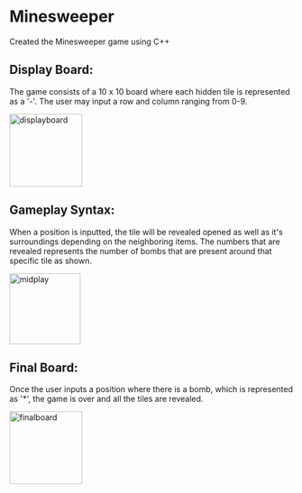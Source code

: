 # Minesweeper
Created the Minesweeper game using C++

Display Board: 
---
The game consists of a 10 x 10 board where each hidden tile is represented as a '-'. The user may input a row and column 
ranging from 0-9. 

<img width="129" alt="displayboard" src="https://user-images.githubusercontent.com/34731628/46321103-7d7b9580-c5af-11e8-8b6a-c0b4305a9bbb.png">


Gameplay Syntax: 
---
When a position is inputted, the tile will be revealed opened as well as it's surroundings depending on the neighboring items. The numbers that are revealed represents the number of bombs that are present around that specific tile as shown.

<img width="126" alt="midplay" src="https://user-images.githubusercontent.com/34731628/46321271-6be6bd80-c5b0-11e8-8d5c-2eff8da13f24.png">



Final Board: 
---
Once the user inputs a position where there is a bomb, which is represented as '*', the game is over and all the tiles are revealed.

<img width="129" alt="finalboard" src="https://user-images.githubusercontent.com/34731628/46321277-7903ac80-c5b0-11e8-821c-95a0af314317.png">





